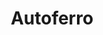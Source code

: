 ---
title: "Autoferro"
url: /ciudad-autonoma-de-buenos-aires/autoferro-avenida-cabildo/
shop: Autohaus
---